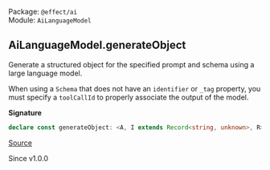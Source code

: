 Package: `@effect/ai`<br />
Module: `AiLanguageModel`<br />

## AiLanguageModel.generateObject

Generate a structured object for the specified prompt and schema using a
large language model.

When using a `Schema` that does not have an `identifier` or `_tag`
property, you must specify a `toolCallId` to properly associate the
output of the model.

**Signature**

```ts
declare const generateObject: <A, I extends Record<string, unknown>, R>(options: GenerateObjectOptions<A, I, R>) => Effect.Effect<AiResponse.WithStructuredOutput<A>, AiError, AiLanguageModel | R>
```

[Source](https://github.com/Effect-TS/effect/tree/main/packages/ai/ai/src/AiLanguageModel.ts#L556)

Since v1.0.0